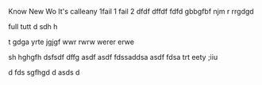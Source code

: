 Know
New
Wo
It's calleany 
1fail 1
 fail 2
dfdf
dffdf
fdfd
gbbgfbf
njm
r
rrgdgd

full
tutt
d
sdh
h


t
gdga
yrte
jgjgf
wwr 
rwrw
werer
erwe

sh
hghgfh
dsfsdf
dffg
asdf
asdf
fdssaddsa
asdf
fdsa
trt
eety
;iiu

d
fds
sgfhgd
d
asds
d



